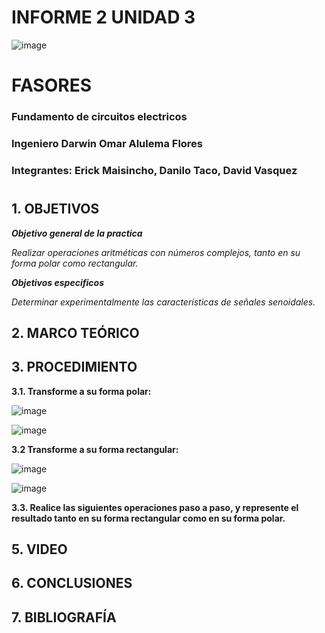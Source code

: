 # INFORME 2 UNIDAD 3

![image](https://user-images.githubusercontent.com/85728185/122873688-b1ff8480-d2f7-11eb-8db4-6c559deb9572.png)

# FASORES

### Fundamento de circuitos electricos
### Ingeniero  Darwin Omar Alulema Flores

### Integrantes: Erick Maisincho, Danilo Taco, David Vasquez
#

## 1. OBJETIVOS

***Objetivo general de la practica***

_Realizar operaciones aritméticas con números complejos, tanto en su forma polar como rectangular._


***Objetivos especificos***

_Determinar experimentalmente las características de señales senoidales._

## 2. MARCO TEÓRICO 



## 3. PROCEDIMIENTO

**3.1. Transforme a su forma polar:**

![image](https://user-images.githubusercontent.com/84418933/133172524-204f8b77-fa46-432e-adee-c78e2077a59f.png)

![image](https://user-images.githubusercontent.com/84418933/133172799-05f06abf-b6a9-4c4d-aa3d-c0fa12bbaff8.png)

**3.2 Transforme a su forma rectangular:**

![image](https://user-images.githubusercontent.com/84418933/133173231-9b6a1591-9c6a-4870-9b0a-b751d3f1f2c1.png)

![image](https://user-images.githubusercontent.com/84418933/133173247-fdd6bdfe-2c43-48e0-94c0-d035ae16f3ee.png)

**3.3. Realice las siguientes operaciones paso a paso, y represente el resultado tanto en su forma rectangular como en su forma polar.**



## 5. VIDEO

## 6. CONCLUSIONES




## 7. BIBLIOGRAFÍA
